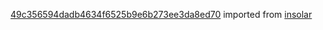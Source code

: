 [49c356594dadb4634f6525b9e6b273ee3da8ed70](https://github.com/insolar/insolar/commit/49c356594dadb4634f6525b9e6b273ee3da8ed70) imported from [insolar](https://github.com/insolar/insolar)
